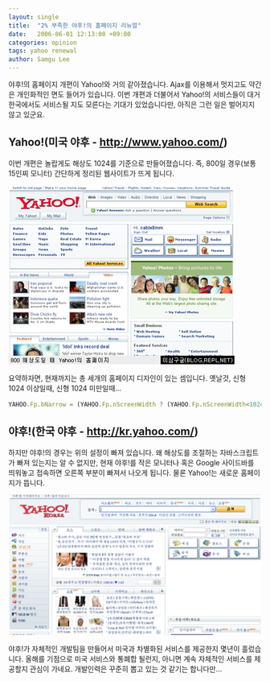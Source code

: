 ```yaml
---
layout: single
title:  "2% 부족한 야후!의 홈페이지 리뉴얼"
date:   2006-06-01 12:13:00 +09:00
categories: opinion
tags: yahoo renewal
author: Samgu Lee
---
```

야후!의 홈페이지 개편이 Yahoo!와 거의 같아졌습니다. Ajax를 이용해서 멋지고도 약간은 개인화적인 면도 들어가 있습니다. 이번 개편과 더불어서 Yahoo!의 서비스들이 대거 한국에서도 서비스될 지도 모른다는 기대가 있었습니다만, 아직은 그런 일은 벌어지지 않고 있군요.

## Yahoo!(미국 야후 - http://www.yahoo.com/)

이번 개편은 놀랍게도 해상도 1024를 기준으로 만들어졌습니다. 즉, 800일 경우(보통 15인찌 모니터) 간단하게 정리된 웹사이트가 뜨게 됩니다.

![야후 홈페이지](/assets/800_yahoo_homepage-758206.png)

요약하자면, 현재까지는 총 세개의 홈페이지 디자인이 있는 셈입니다. 옛날것, 신형 1024 이상일때, 신형 1024 미만일때...

```javascript
YAHOO.Fp.bNarrow = (YAHOO.Fp.nScreenWidth ? (YAHOO.Fp.nScreenWidth<1024 ? 1 : 0) : -1);
```

## 야후!(한국 야후 - http://kr.yahoo.com/)

하지만 야후!의 경우는 위의 설정이 빠져 있습니다. 왜 해상도를 조절하는 자바스크립트가 빠져 있는지는 알 수 없지만, 현재 야후!를 작은 모니터나 혹은 Google 사이드바를 띄워놓고 접속하면 오른쪽 부분이 빠져서 나오게 됩니다. 물론 Yahoo!는 새로운 홈페이지가 뜹니다.

![야후코리아 홈페이지](/assets/kr-yahoo-homepage.png)

야후!가 자체적인 개발팀을 만들어서 미국과 차별화된 서비스를 제공한지 몇년이 흘렀습니다. 올해를 기점으로 미국 서비스와 통폐합 될런지, 아니면 계속 자체적인 서비스를 제공할지 관심이 가네요. 개발인력은 꾸준히 뽑고 있는 것 같기는 합니다만...
